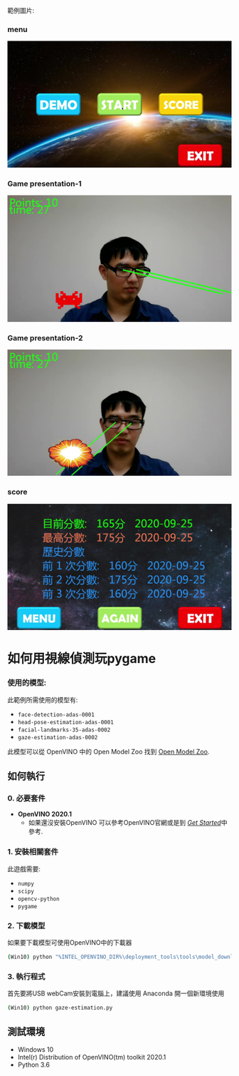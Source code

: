 範例圖片:
### menu
![image](https://github.com/Adzin/LaserEye/blob/master/image/LASER_01.jpg)
### Game presentation-1
![image](https://github.com/Adzin/LaserEye/blob/master/image/LASER_02.jpg)
### Game presentation-2
![image](https://github.com/Adzin/LaserEye/blob/master/image/LASER_03.jpg)
### score
![image](https://github.com/Adzin/LaserEye/blob/master/image/LASER_04.jpg)

# 如何用視線偵測玩pygame

### 使用的模型:

此範例所需使用的模型有:

  * `face-detection-adas-0001`
  * `head-pose-estimation-adas-0001`
  * `facial-landmarks-35-adas-0002`
  * `gaze-estimation-adas-0002`

此模型可以從 OpenVINO 中的 Open Model Zoo 找到 [Open Model Zoo](https://github.com/opencv/open_model_zoo).


## 如何執行


### 0. 必要套件
- **OpenVINO 2020.1**
  - 如果還沒安裝OpenVINO 可以參考OpenVINO官網或是到 [*Get Started*](https://software.intel.com/en-us/openvino-toolkit/documentation/get-started)中參考.  

### 1. 安裝相關套件  
此遊戲需要:
- `numpy`
- `scipy`
- `opencv-python`
- `pygame`

### 2. 下載模型
如果要下載模型可使用OpenVINO中的下載器
``` sh
(Win10) python "%INTEL_OPENVINO_DIR%\deployment_tools\tools\model_downloader\downloader.py" --list models.lst
```

### 3. 執行程式
首先要將USB webCam安裝到電腦上，建議使用 Anaconda 開一個新環境使用

``` sh
(Win10) python gaze-estimation.py
```

## 測試環境
- Windows 10 
- Intel(r) Distribution of OpenVINO(tm) toolkit 2020.1  
- Python 3.6
